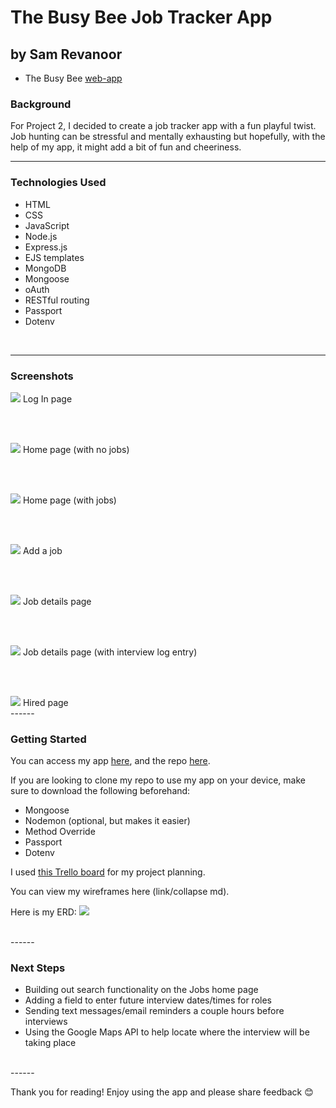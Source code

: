 # The Busy Bee Job Tracker App
## by Sam Revanoor

- The Busy Bee [web-app](https://thebusybee.herokuapp.com/)

### **Background**

For Project 2, I decided to create a job tracker app with a fun playful twist. Job hunting can be stressful and mentally exhausting but hopefully, with the help of my app, it might add a bit of fun and cheeriness.
<br>

------

### **Technologies Used**

- HTML
- CSS
- JavaScript
- Node.js
- Express.js
- EJS templates
- MongoDB
- Mongoose
- oAuth
- RESTful routing
- Passport
- Dotenv
<br>

------

### **Screenshots**

<img src="public/images/ss1.png">
Log In page

<br><br>

<img src="public/images/ss2.png">
Home page (with no jobs)

<br><br>

<img src="public/images/ss4.png">
Home page (with jobs)

<br><br>

<img src="public/images/ss3.png">
Add a job

<br><br>

<img src="public/images/ss5.png">
Job details page 

<br><br>

<img src="public/images/ss6.png">
Job details page (with interview log entry)

<br><br>

<img src="public/images/ss8.png">
Hired page

<br>
------

### **Getting Started**

You can access my app [here](https://thebusybee.herokuapp.com/), and the repo [here](https://github.com/samrevanoor/busybee).

If you are looking to clone my repo to use my app on your device, make sure to download the following beforehand:
- Mongoose
- Nodemon (optional, but makes it easier)
- Method Override
- Passport
- Dotenv

I used [this Trello board](https://trello.com/b/AglLSD6S/busy-bee-project-board) for my project planning. 

You can view my wireframes here (link/collapse md).

Here is my ERD: <img src="public/images/ERD.png">

<br>
------

### **Next Steps**

- Building out search functionality on the Jobs home page
- Adding a field to enter future interview dates/times for roles
- Sending text messages/email reminders a couple hours before interviews
- Using the Google Maps API to help locate where the interview will be taking place
<br>
------

Thank you for reading! Enjoy using the app and please share feedback 😊